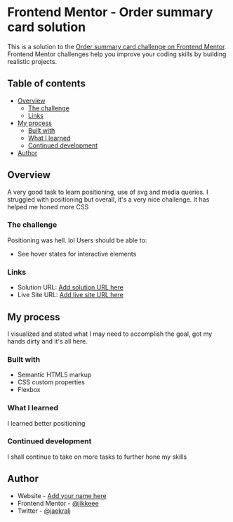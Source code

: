 # Frontend Mentor - Order summary card solution

This is a solution to the [Order summary card challenge on Frontend Mentor](https://www.frontendmentor.io/challenges/order-summary-component-QlPmajDUj). Frontend Mentor challenges help you improve your coding skills by building realistic projects. 

## Table of contents

- [Overview](#overview)
  - [The challenge](#the-challenge)
  - [Links](#links)
- [My process](#my-process)
  - [Built with](#built-with)
  - [What I learned](#what-i-learned)
  - [Continued development](#continued-development)
- [Author](#author)



## Overview
A very good task to learn positioning, use of svg and media queries. I struggled with positioning but overall, it's a very nice challenge. It has helped me honed more CSS
### The challenge
Positioning was hell. lol
Users should be able to:

- See hover states for interactive elements



### Links

- Solution URL: [Add solution URL here](https://your-solution-url.com)
- Live Site URL: [Add live site URL here](https://your-live-site-url.com)

## My process
I visualized and stated what I may need to accomplish the goal, got my hands dirty and it's all here.
### Built with

- Semantic HTML5 markup
- CSS custom properties
- Flexbox


### What I learned

I learned better positioning

### Continued development

I shall continue to take on more tasks to further hone my skills


## Author

- Website - [Add your name here](https://www.your-site.com)
- Frontend Mentor - [@jikkeee](https://www.frontendmentor.io/profile/jikkeee)
- Twitter - [@jaekralj](https://www.twitter.com/jaekralj)


